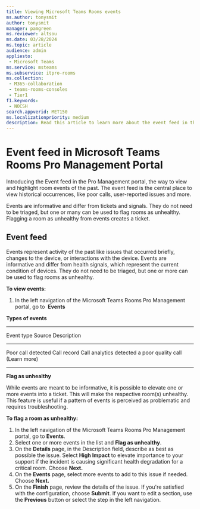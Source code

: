 ```yaml
---
title: Viewing Microsoft Teams Rooms events
ms.author: tonysmit
author: tonysmit
manager: pamgreen
ms.reviewer: altsou
ms.date: 03/28/2024
ms.topic: article
audience: admin
appliesto:
 - Microsoft Teams
ms.service: msteams
ms.subservice: itpro-rooms
ms.collection:
 - M365-collaboration
 - teams-rooms-consoles
 - Tier1
f1.keywords:
 - NOCSH
search.appverid: MET150
ms.localizationpriority: medium
description: Read this article to learn more about the event feed in the Microsoft Teams Rooms Pro Management portal. 
---
```


# Event feed in Microsoft Teams Rooms Pro Management Portal

Introducing the Event feed in the Pro Management portal, the way to view and highlight room events of the past. The event feed is the central place to view historical occurrences, like poor calls, user-reported issues and more.

Events are informative and differ from tickets and signals. They do not need to be triaged, but one or many can be used to flag rooms as unhealthy. Flagging a room as unhealthy from events creates a ticket.

## Event feed

Events represent activity of the past like issues that occurred briefly, changes to the device, or interactions with the device. Events are informative and differ from health signals, which represent the current condition of devices. They do not need to be triaged, but one or more can be used to flag rooms as unhealthy.

**To view events:**

1. In the left navigation of the Microsoft Teams Rooms Pro Management portal, go to  **Events**

**Types of events**

  ------------------------------------------------------------------------
  Event type               Source                Description
  ------------------------ --------------------- -------------------------
  Poor call detected       Call record           Call analytics detected a
                                                 poor quality call (Learn
                                                 more)

  ------------------------------------------------------------------------

**Flag as unhealthy**

While events are meant to be informative, it is possible to elevate one or more events into a ticket. This will make the respective room(s) unhealthy. This feature is useful if a pattern of events is perceived as problematic and requires troubleshooting.

**To flag a room as unhealthy:**

1. In the left navigation of the Microsoft Teams Rooms Pro Management portal, go to **Events**.
2. Select one or more events in the list and **Flag as unhealthy**.
3. On the **Details** page, in the Description field, describe as best as possible the issue. Select **High Impact** to elevate importance to your support if the incident is causing significant health degradation for a critical room. Choose **Next.**
4. On the **Events** page, select more events to add to this issue if needed. Choose **Next.**
5. On the **Finish** page, review the details of the issue. If you're satisfied with the configuration, choose **Submit**. If you want to edit a section, use the **Previous** button or select the step in the left navigation.
